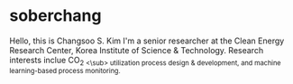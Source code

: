 # soberchang

Hello, this is Changsoo S. Kim
I'm a senior researcher at the Clean Energy Research Center, Korea Institute of Science & Technology.
Research interests inclue CO<sub>2 <\sub> utilization process design & development, and machine learning-based process monitoring.
